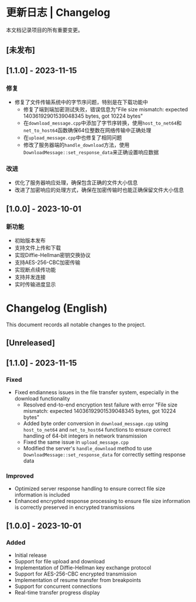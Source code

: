 # 更新日志 | Changelog

本文档记录项目的所有重要变更。

## [未发布]

## [1.1.0] - 2023-11-15

### 修复
- 修复了文件传输系统中的字节序问题，特别是在下载功能中
  - 修复了端到端加密测试失败，错误信息为"File size mismatch: expected 14036192901539048345 bytes, got 10224 bytes"
  - 在`download_message.cpp`中添加了字节序转换，使用`host_to_net64`和`net_to_host64`函数确保64位整数在网络传输中正确处理
  - 在`upload_message.cpp`中也修复了相同问题
  - 修改了服务器端的`handle_download`方法，使用`DownloadMessage::set_response_data`来正确设置响应数据

### 改进
- 优化了服务器响应处理，确保包含正确的文件大小信息
- 改进了加密响应的处理方式，确保在加密传输时也能正确保留文件大小信息

## [1.0.0] - 2023-10-01

### 新功能
- 初始版本发布
- 支持文件上传和下载
- 实现Diffie-Hellman密钥交换协议
- 支持AES-256-CBC加密传输
- 实现断点续传功能
- 支持并发连接
- 实时传输进度显示

# Changelog (English)

This document records all notable changes to the project.

## [Unreleased]

## [1.1.0] - 2023-11-15

### Fixed
- Fixed endianness issues in the file transfer system, especially in the download functionality
  - Resolved end-to-end encryption test failure with error "File size mismatch: expected 14036192901539048345 bytes, got 10224 bytes"
  - Added byte order conversion in `download_message.cpp` using `host_to_net64` and `net_to_host64` functions to ensure correct handling of 64-bit integers in network transmission
  - Fixed the same issue in `upload_message.cpp`
  - Modified the server's `handle_download` method to use `DownloadMessage::set_response_data` for correctly setting response data

### Improved
- Optimized server response handling to ensure correct file size information is included
- Enhanced encrypted response processing to ensure file size information is correctly preserved in encrypted transmissions

## [1.0.0] - 2023-10-01

### Added
- Initial release
- Support for file upload and download
- Implementation of Diffie-Hellman key exchange protocol
- Support for AES-256-CBC encrypted transmission
- Implementation of resume transfer from breakpoints
- Support for concurrent connections
- Real-time transfer progress display 
